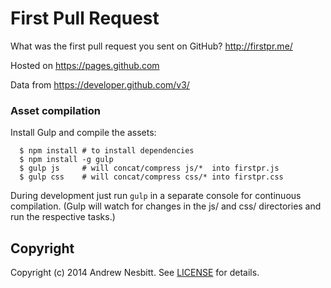 # First Pull Request

What was the first pull request you sent on GitHub? http://firstpr.me/

Hosted on https://pages.github.com

Data from https://developer.github.com/v3/

### Asset compilation

Install Gulp and compile the assets:

```
  $ npm install # to install dependencies
  $ npm install -g gulp
  $ gulp js     # will concat/compress js/*  into firstpr.js
  $ gulp css    # will concat/compress css/* into firstpr.css
```

During development just run `gulp` in a separate console for continuous compilation. (Gulp will watch for changes in the js/ and css/ directories and run the respective tasks.)

## Copyright

Copyright (c) 2014 Andrew Nesbitt. See [LICENSE](LICENSE) for details.
